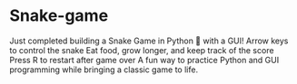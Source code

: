 # Snake-game
Just completed building a Snake Game in Python 🐍 with a GUI!  Arrow keys to control the snake  Eat food, grow longer, and keep track of the score  Press R to restart after game over  A fun way to practice Python and GUI programming while bringing a classic game to life.
